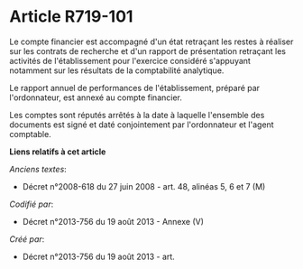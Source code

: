 # Article R719-101

Le compte financier est accompagné d'un état retraçant les restes à réaliser sur les contrats de recherche et d'un rapport de
présentation retraçant les activités de l'établissement pour l'exercice considéré s'appuyant notamment sur les résultats de
la comptabilité analytique.

Le rapport annuel de performances de l'établissement, préparé par l'ordonnateur, est annexé au compte financier.

Les comptes sont réputés arrêtés à la date à laquelle l'ensemble des documents est signé et daté conjointement par
l'ordonnateur et l'agent comptable.

**Liens relatifs à cet article**

_Anciens textes_:

  - Décret n°2008-618 du 27 juin 2008 - art. 48, alinéas 5, 6 et 7 (M)

_Codifié par_:

  - Décret n°2013-756 du 19 août 2013 -  Annexe (V)

_Créé par_:

  - Décret n°2013-756 du 19 août 2013 - art.
